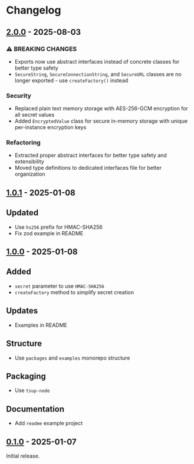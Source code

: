 # Changelog

## [2.0.0] - 2025-08-03

### ⚠️ BREAKING CHANGES

- Exports now use abstract interfaces instead of concrete classes for better type safety
- `SecureString`, `SecureConnectionString`, and `SecureURL` classes are no longer exported - use `createFactory()` instead

### Security

- Replaced plain text memory storage with AES-256-GCM encryption for all secret values
- Added `EncryptedValue` class for secure in-memory storage with unique per-instance encryption keys

### Refactoring

- Extracted proper abstract interfaces for better type safety and extensibility
- Moved type definitions to dedicated interfaces file for better organization

## [1.0.1] - 2025-01-08

## Updated

- Use `hs256` prefix for HMAC-SHA256
- Fix zod example in README

## [1.0.0] - 2025-01-08

## Added

- `secret` parameter to use `HMAC-SHA256`
- `createFactory` method to simplify secret creation

## Updates

- Examples in README

## Structure

- Use `packages` and `examples` monorepo structure

## Packaging

- Use `tsup-node`

## Documentation

- Add `readme` example project

## [0.1.0] - 2025-01-07

Initial release.

[2.0.0]: https://github.com/shellicar/core-config/releases/tag/2.0.0
[1.0.1]: https://github.com/shellicar/core-config/releases/tag/1.0.1
[1.0.0]: https://github.com/shellicar/core-config/releases/tag/1.0.0
[0.1.0]: https://github.com/shellicar/core-config/releases/tag/0.1.0

